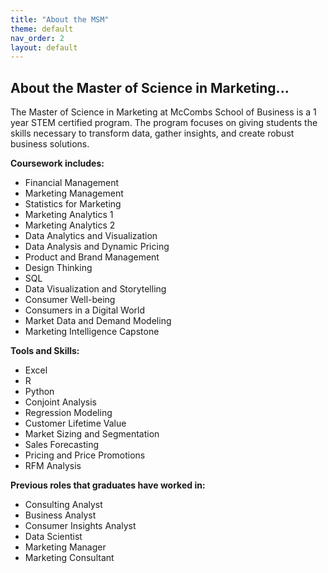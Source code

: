 ```yaml
---
title: "About the MSM"
theme: default
nav_order: 2
layout: default
---
```



## About the Master of Science in Marketing...



The Master of Science in Marketing at McCombs School of Business is a 1 year STEM certified program. The program focuses on giving students the skills necessary to transform data, gather insights, and create robust business solutions. 

**Coursework includes:**

- Financial Management
- Marketing Management
- Statistics for Marketing
- Marketing Analytics 1
- Marketing Analytics 2
- Data Analytics and Visualization
- Data Analysis and Dynamic Pricing
- Product and Brand Management
- Design Thinking
- SQL
- Data Visualization and Storytelling
- Consumer Well-being
- Consumers in a Digital World
- Market Data and Demand Modeling
- Marketing Intelligence Capstone


**Tools and Skills:**
- Excel
- R
- Python
- Conjoint Analysis
- Regression Modeling
- Customer Lifetime Value
- Market Sizing and Segmentation
- Sales Forecasting
- Pricing and Price Promotions
- RFM Analysis


**Previous roles that graduates have worked in:**
- Consulting Analyst
- Business Analyst
- Consumer Insights Analyst
- Data Scientist
- Marketing Manager
- Marketing Consultant
